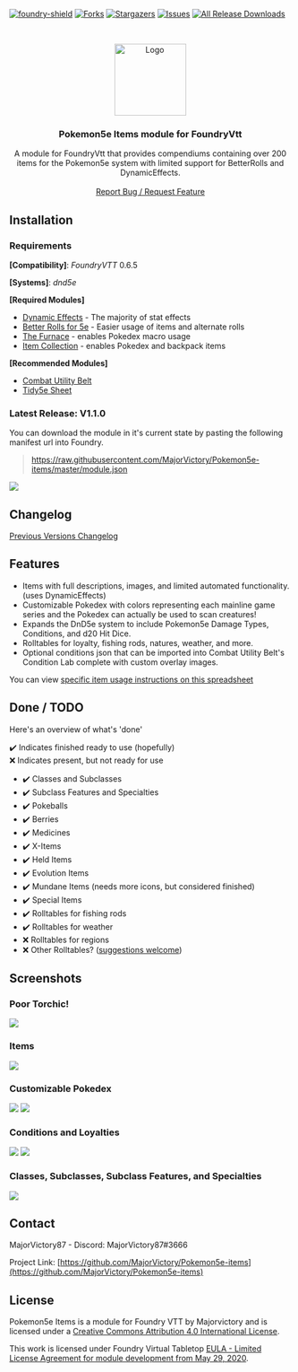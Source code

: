 
[![foundry-shield]][foundry-url]
[![Forks][forks-shield]][forks-url]
[![Stargazers][stars-shield]][stars-url]
[![Issues][issues-shield]][issues-url]
[![All Release Downloads](https://img.shields.io/github/downloads/MajorVictory/Pokemon5e-items/total.svg)]()

<br />
<p align="center">
  <a href="https://github.com/MajorVictory/Pokemon5e-items">
    <img src="readme/P5e-Logo-512x512.png" alt="Logo" width="128" height="128">
  </a>

  <h3 align="center">Pokemon5e Items module for FoundryVtt</h3>

  <p align="center">
    A module for FoundryVtt that provides compendiums containing over 200 items for the Pokemon5e system with limited support for BetterRolls and DynamicEffects.
    <br />
    <br />
    <a href="https://github.com/MajorVictory/Pokemon5e-items/issues">Report Bug / Request Feature</a>
  </p>
</p>

## Installation

### Requirements

**[Compatibility]**: *FoundryVTT* 0.6.5  

**[Systems]**: *dnd5e*

**[Required Modules]**
 * [Dynamic Effects](https://foundryvtt.com/packages/dynamiceffects/) - The majority of stat effects
 * [Better Rolls for 5e](https://foundryvtt.com/packages/betterrolls5e/) - Easier usage of items and alternate rolls
 * [The Furnace](https://foundryvtt.com/packages/furnace/) - enables Pokedex macro usage
 * [Item Collection](https://foundryvtt.com/packages/itemcollection/) - enables Pokedex and backpack items
 
**[Recommended Modules]**
 * [Combat Utility Belt](https://foundryvtt.com/packages/combat-utility-belt/)
 * [Tidy5e Sheet](https://foundryvtt.com/packages/tidy5e-sheet/)

### Latest Release: V1.1.0

You can download the module in it's current state by pasting the following manifest url into Foundry.

> https://raw.githubusercontent.com/MajorVictory/Pokemon5e-items/master/module.json

![](readme/Install-7-31-2020.png)

## Changelog

[Previous Versions Changelog](changelog.md)


## Features

 * Items with full descriptions, images, and limited automated functionality. (uses DynamicEffects)
 * Customizable Pokedex with colors representing each mainline game series and the Pokedex can actually be used to scan creatures!
 * Expands the DnD5e system to include Pokemon5e Damage Types, Conditions, and d20 Hit Dice.
 * Rolltables for loyalty, fishing rods, natures, weather, and more.
 * Optional conditions json that can be imported into Combat Utility Belt's Condition Lab complete with custom overlay images.

You can view [specific item usage instructions on this spreadsheet](https://docs.google.com/spreadsheets/d/1qyvenM4MrTE9GfYi3uIKrCeI8BXrTiRqAwyTv9iNYfE/edit?usp=sharing)

## Done / TODO

Here's an overview of what's 'done'

✔️ Indicates finished ready to use (hopefully)  
❌ Indicates present, but not ready for use  

 * ✔️ Classes and Subclasses
 * ✔️ Subclass Features and Specialties
 * ✔️ Pokeballs
 * ✔️ Berries
 * ✔️ Medicines
 * ✔️ X-Items
 * ✔️ Held Items
 * ✔️ Evolution Items
 * ✔️ Mundane Items (needs more icons, but considered finished)
 * ✔️ Special Items
 * ✔️ Rolltables for fishing rods
 * ✔️ Rolltables for weather
 * ❌ Rolltables for regions
 * ❌ Other Rolltables? ([suggestions welcome](https://github.com/MajorVictory/Pokemon5e-items/issues))

## Screenshots 

### Poor Torchic!
![](readme/UsageScreenshot-8-3-2020.jpg)

### Items
![](readme/Items-Preview-7-27-2020.png)

### Customizable Pokedex
![](readme/PokedexColors2-8-3-2020.png)
![](readme/PokedexColors-8-3-2020.png)

### Conditions and Loyalties
![](readme/Conditions-Preview-7-27-2020.png)
![](readme/LoyaltiesTable-Preview-7-27-2020.png)

### Classes, Subclasses, Subclass Features, and Specialties 
![](readme/Classes-and-Feats-8-11-2020.png)

## Contact

MajorVictory87 - Discord: MajorVictory87#3666

Project Link: [https://github.com/MajorVictory/Pokemon5e-items](https://github.com/MajorVictory/Pokemon5e-items)

## License

Pokemon5e Items is a module for Foundry VTT by Majorvictory and is licensed under a [Creative Commons Attribution 4.0 International License](http://creativecommons.org/licenses/by/4.0/).

This work is licensed under Foundry Virtual Tabletop [EULA - Limited License Agreement for module development from May 29, 2020](https://foundryvtt.com/article/license/).

[foundry-shield]: https://img.shields.io/badge/Foundry-v0.6.5-informational
[foundry-url]: https://foundryvtt.com/
[forks-shield]: https://img.shields.io/github/forks/MajorVictory/Pokemon5e-items.svg?style=flat-square
[forks-url]: https://github.com/MajorVictory/Pokemon5e-items/network/members
[stars-shield]: https://img.shields.io/github/stars/MajorVictory/Pokemon5e-items.svg?style=flat-square
[stars-url]: https://github.com/MajorVictory/Pokemon5e-items/stargazers
[issues-shield]: https://img.shields.io/github/issues/MajorVictory/Pokemon5e-items.svg?style=flat-square
[issues-url]: https://github.com/MajorVictory/Pokemon5e-items/issues

